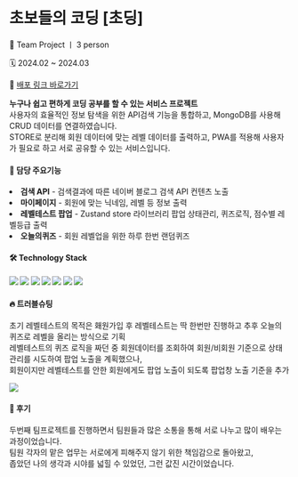 # 초보들의 코딩 [초딩]
<p> 👥 Team Project ㅣ 3 person</p>
<p> 🗓️ 2024.02 ~ 2024.03</p>
<p>
  🔗 <a href="https://choding-jiyeon.vercel.app/" target="_blank">배포 링크 바로가기</a>
</p>

<p>
<b>누구나 쉽고 편하게 코딩 공부를 할 수 있는 서비스 프로젝트</b> <br/>
사용자의 효율적인 정보 탐색을 위한 API검색 기능을 통합하고, MongoDB를 사용해 CRUD 데이터를 연결하였습니다.<br/>
STORE로 분리해 회원 데이터에 맞는 레벨 데이터를 출력하고, PWA를 적용해 사용자가 필요로 하고 서로 공유할 수 있는 서비스입니다.
</p>

<h4>📍 담당 주요기능</h4>
  <li>
    <b>검색 API</b> - 검색결과에 따른 네이버 블로그 검색 API 컨텐츠 노출
  </li>
  <li>
    <b>마이페이지</b> - 회원에 맞는 닉네임, 레벨 등 정보 출력
  </li>
  <li>
    <b>레벨테스트 팝업</b> - Zustand store 라이브러리 팝업 상태관리, 퀴즈로직, 점수별 레벨등급 출력
  </li>
  <li>
    <b>오늘의퀴즈</b> - 회원 레벨업을 위한 하루 한번 랜덤퀴즈
  </li>

<h4> 🛠️ Technology Stack<h4>
<img src="https://img.shields.io/badge/next.js-000000?style=flat-square&logo=nextdotjs&logoColor=white"/>
<img src="https://img.shields.io/badge/typescript-3178C6?style=flat-square&logo=typescript&logoColor=white"/>
<img src="https://img.shields.io/badge/Sass-CC6699?style=flat-square&logo=sass&logoColor=white"/>
<img src="https://img.shields.io/badge/MongoDB-47A248?style=flat-square&logo=MongoDB&logoColor=white"/>
<img src="https://img.shields.io/badge/Vercel-000000?style=flat-square&logo=Vercel&logoColor=white"/>
<img src="https://img.shields.io/badge/Firebase-FFCA28?style=flat-square&logo=firebase&logoColor=black"/>
<img src="https://img.shields.io/badge/figma-F24E1E?style=flat-square&logo=figma&logoColor=white"/>

<h4> 🔥 트러블슈팅</h4>
<p>
  초기 레벨테스트의 목적은 홰원가입 후 레벨테스트는 딱 한번만 진행하고 추후 오늘의 퀴즈로 레벨을 올리는 방식으로 기획 <br/>
  레벨테스트의 퀴즈 로직을 짜던 중 회원데이터를 조회하여 회원/비회원 기준으로 상태관리를 시도하여 팝업 노출을 계획했으나, <br/>
  회원이지만 레벨테스트를 안한 회원에게도 팝업 노출이 되도록 팝업창 노출 기준을 추가
</p>
<p>
  <img src="https://github.com/kimziyeon/choding/assets/149509089/bf79e855-0acd-44d6-a6aa-7fb8932b9bbb"/>
</p>
  
<h4> 💬 후기</h4>
<p>
  두번째 팀프로젝트를 진행하면서 팀원들과 많은 소통을 통해 서로 나누고 많이 배우는 과정이었습니다.<br/>
  팀원 각자의 맡은 업무는 서로에게 피해주지 않기 위한 책임감으로 돌아왔고,<br/>
  좁았던 나의 생각과 시야를 넓힐 수 있었던, 그런 값진 시간이었습니다.
</p>
  
